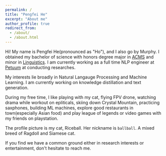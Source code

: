 ```yaml
---
permalink: /
title: "Pengfei He"
excerpt: "About me"
author_profile: true
redirect_from: 
  - /about/
  - /about.html
---
```


Hi! My name is Pengfei He(pronounced as "Ho"), and I also go by Murphy. I obtained my bachelor of science with honors degree major in [ACMS](https://acms.washington.edu) and minor in [Linguistics](https://acms.washington.edu). I am currently working as a full time NLP engineer at [Petuum](https://www.petuum.com) at conducting researches. 
 


My interests lie broadly in Natural Langauge Processing and Machine Learning. I am currently working on knowledge distillation and text generation.


During my free time, I like playing with my cat, flying FPV drone, watching drama while workout on epliticals, skiing down Crystal Mountain, practicing saxphones, building ML machines, explore good restaurants in town(especially Asian food) and play league of legends or video games with my friends on playstation. 


The profile picture is my cat, Riceball. Her nickname is `ballball`.  A mixed breed of Ragdoll and Siamese cat. 

If you find we have a common ground either in research interests or entertainment, don't hesitate to reach me.
